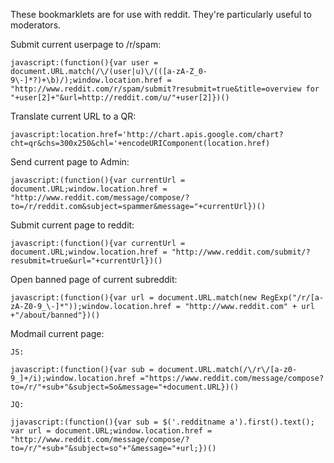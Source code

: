 These bookmarklets are for use with reddit. They're particularly useful to moderators.


Submit current userpage to /r/spam:

	javascript:(function(){var user = document.URL.match(/\/(user|u)\/(([a-zA-Z_0-9\-]*?)+\b)/);window.location.href = "http://www.reddit.com/r/spam/submit?resubmit=true&title=overview for "+user[2]+"&url=http://reddit.com/u/"+user[2]})()


Translate current URL to a QR:

	javascript:location.href='http://chart.apis.google.com/chart?cht=qr&chs=300x250&chl='+encodeURIComponent(location.href)


Send current page to Admin:

	javascript:(function(){var currentUrl = document.URL;window.location.href = "http://www.reddit.com/message/compose/?to=/r/reddit.com&subject=spammer&message="+currentUrl})()


Submit current page to reddit:

	javascript:(function(){var currentUrl = document.URL;window.location.href = "http://www.reddit.com/submit/?resubmit=true&url="+currentUrl})()


Open banned page of current subreddit:

	javascript:(function(){var url = document.URL.match(new RegExp("/r/[a-zA-Z0-9_\-]*"));window.location.href = "http://www.reddit.com" + url +"/about/banned"})()


Modmail current page:

	JS:
	
	javascript:(function(){var sub = document.URL.match(/\/r\/[a-z0-9_]+/i);window.location.href ="https://www.reddit.com/message/compose?to=/r/"+sub+"&subject=So&message="+document.URL})()

	JQ:
	
	jjavascript:(function(){var sub = $('.redditname a').first().text(); var url = document.URL;window.location.href = "http://www.reddit.com/message/compose/?to=/r/"+sub+"&subject=so"+"&message="+url;})()



